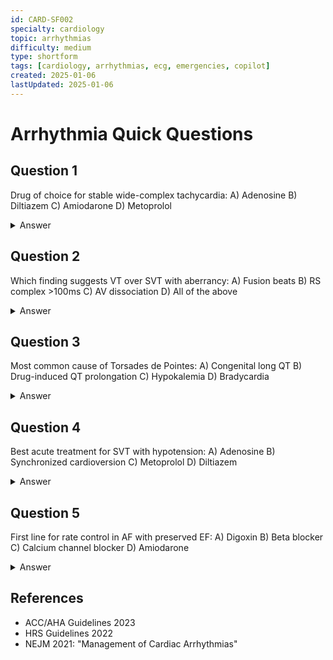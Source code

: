 ```yaml
---
id: CARD-SF002
specialty: cardiology
topic: arrhythmias
difficulty: medium
type: shortform
tags: [cardiology, arrhythmias, ecg, emergencies, copilot]
created: 2025-01-06
lastUpdated: 2025-01-06
---
```


# Arrhythmia Quick Questions

## Question 1
Drug of choice for stable wide-complex tachycardia:
A) Adenosine
B) Diltiazem
C) Amiodarone
D) Metoprolol

<details>
<summary>Answer</summary>
C) Amiodarone - Safe in structural heart disease
</details>

## Question 2
Which finding suggests VT over SVT with aberrancy:
A) Fusion beats
B) RS complex >100ms
C) AV dissociation
D) All of the above

<details>
<summary>Answer</summary>
D) All of the above - Brugada criteria
</details>

## Question 3
Most common cause of Torsades de Pointes:
A) Congenital long QT
B) Drug-induced QT prolongation
C) Hypokalemia
D) Bradycardia

<details>
<summary>Answer</summary>
B) Drug-induced QT prolongation - Check QTc with risk medications
</details>

## Question 4
Best acute treatment for SVT with hypotension:
A) Adenosine
B) Synchronized cardioversion
C) Metoprolol
D) Diltiazem

<details>
<summary>Answer</summary>
B) Synchronized cardioversion - Unstable requires immediate electrical therapy
</details>

## Question 5
First line for rate control in AF with preserved EF:
A) Digoxin
B) Beta blocker
C) Calcium channel blocker
D) Amiodarone

<details>
<summary>Answer</summary>
B) Beta blocker - Most effective rate control
</details>

## References
- ACC/AHA Guidelines 2023
- HRS Guidelines 2022
- NEJM 2021: "Management of Cardiac Arrhythmias"
